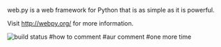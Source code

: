 web.py is a web framework for Python that is as simple as it is powerful.

Visit http://webpy.org/ for more information.

![build status](https://secure.travis-ci.org/webpy/webpy.png?branch=master)
#how to comment
#aur comment
#one more time
